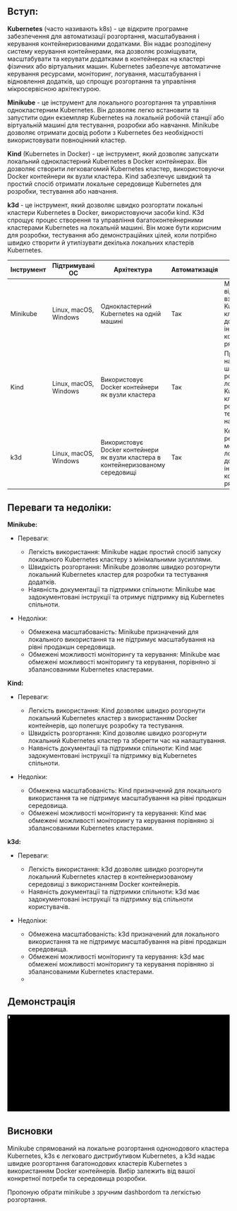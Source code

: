 

## **Вступ**:

**Kubernetes** (часто називають k8s) - це відкрите програмне забезпечення для автоматизації розгортання, масштабування і керування контейнеризованими додатками. Він надає розподілену систему керування контейнерами, яка дозволяє розміщувати, масштабувати та керувати додатками в контейнерах на кластері фізичних або віртуальних машин. Kubernetes забезпечує автоматичне керування ресурсами, моніторинг, логування, масштабування і відновлення додатків, що спрощує розгортання та управління мікросервісною архітектурою.

**Minikube** - це інструмент для локального розгортання та управління однокластерним Kubernetes. Він дозволяє легко встановити та запустити один екземпляр Kubernetes на локальній робочій станції або віртуальній машині для тестування, розробки або навчання. Minikube дозволяє отримати досвід роботи з Kubernetes без необхідності використовувати повноцінний кластер.

**Kind** (Kubernetes in Docker) - це інструмент, який дозволяє запускати локальний однокластерний Kubernetes в Docker контейнерах. Він дозволяє створити легковагомий Kubernetes кластер, використовуючи Docker контейнери як вузли кластера. Kind забезпечує швидкий та простий спосіб отримати локальне середовище Kubernetes для розробки, тестування або навчання.

**k3d** - це інструмент, який дозволяє швидко розгортати локальні кластери Kubernetes в Docker, використовуючи засоби kind. K3d спрощує процес створення та управління багатоконтейнерними кластерами Kubernetes на локальній машині. Він може бути корисним для розробки, тестування або демонстраційних цілей, коли потрібно швидко створити й утилізувати декілька локальних кластерів Kubernetes.

<table>  <thead>  <tr>  <th>Інструмент</th>  <th>Підтримувані ОС</th>  <th>Архітектура</th>  <th>Автоматизація</th>  <th>Додаткові функції</th>  </tr>  </thead>  <tbody> <tr>  <td>Minikube</td>  <td>Linux, macOS, Windows</td>  <td>Однокластерний Kubernetes на одній машині</td>  <td>Так</td>  <td>Моніторинг, відладка, взаємодія з Kubernetes кластером за допомогою інструментів командного рядка</td>  </tr>  <tr>  <td>Kind</td>  <td>Linux, macOS, Windows</td>  <td>Використовує Docker контейнери як вузли кластера</td>  <td>Так</td>  <td>Простота налаштування, швидке розгортання локального Kubernetes кластеру для розробки, тестування та навчання</td>  </tr>  <tr>  <td>k3d</td>  <td>Linux, macOS, Windows</td>  <td>Використовує Docker контейнери як вузли кластера в контейнеризованому середовищі</td>  <td>Так</td>  <td>Керування ресурсами, моніторинг, логування за допомогою інструментів командного рядка</td>  </tr>  </tbody>  </table>


## **Переваги та недоліки:**

**Minikube:**

-   Переваги:
    
    -   Легкість використання: Minikube надає простий спосіб запуску локального Kubernetes кластеру з мінімальними зусиллями.
    -   Швидкість розгортання: Minikube дозволяє швидко розгорнути локальний Kubernetes кластер для розробки та тестування додатків.
    -   Наявність документації та підтримки спільноти: Minikube має задокументовані інструкції та отримує підтримку від Kubernetes спільноти.
-   Недоліки:
    
    -   Обмежена масштабованість: Minikube призначений для локального використання та не підтримує масштабування на рівні продакшн середовища.
    -   Обмежені можливості моніторингу та керування: Minikube має обмежені можливості моніторингу та керування, порівняно зі збалансованими Kubernetes кластерами.

**Kind:**

-   Переваги:
    
    -   Легкість використання: Kind дозволяє швидко розгорнути локальний Kubernetes кластер з використанням Docker контейнерів, що полегшує розробку та тестування.
    -   Швидкість розгортання: Kind дозволяє швидко розгорнути локальний Kubernetes кластер та зберегти час на налаштування.
    -   Наявність документації та підтримки спільноти: Kind має задокументовані інструкції та підтримку від Kubernetes спільноти.
-   Недоліки:
    
    -   Обмежена масштабованість: Kind призначений для локального використання та не підтримує масштабування на рівні продакшн середовища.
    -   Обмежені можливості моніторингу та керування: Kind має обмежені можливості моніторингу та керування порівняно зі збалансованими Kubernetes кластерами.


**k3d:**

-   Переваги:
    
    -   Легкість використання: k3d дозволяє швидко розгорнути локальний Kubernetes кластер в контейнеризованому середовищі з використанням Docker контейнерів.
    -   Наявність документації та підтримки спільноти: k3d має задокументовані інструкції та підтримку від спільноти користувачів.
-   Недоліки:
    
    -   Обмежена масштабованість: k3d призначений для локального використання та не підтримує масштабування на рівні продакшн середовища.
    -   Обмежені можливості моніторингу та керування: k3d має обмежені можливості моніторингу та керування порівняно зі збалансованими Kubernetes кластерами.
    - 

## Демонстрація

<img alt="asciinema" src="minikube.gif"/>

## **Висновки**

Minikube спрямований на локальне розгортання однонодового кластера Kubernetes, k3s є легковаго дистрибутивом Kubernetes, а k3d надає швидке розгортання багатонодових кластерів Kubernetes з використанням Docker контейнерів. Вибір залежить від вашої конкретної потреби та середовища розробки.

Пропоную обрати minikube з зручним dashbordom та легкістью розгортання.
